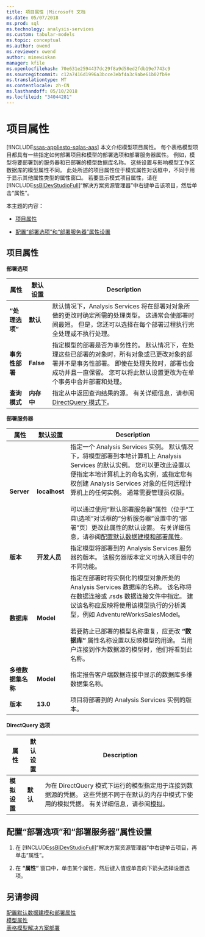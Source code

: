 ```yaml
---
title: 项目属性 |Microsoft 文档
ms.date: 05/07/2018
ms.prod: sql
ms.technology: analysis-services
ms.custom: tabular-models
ms.topic: conceptual
ms.author: owend
ms.reviewer: owend
author: minewiskan
manager: kfile
ms.openlocfilehash: 70e631e2594437dc29f8a9d58ed2fdb19e7743c9
ms.sourcegitcommit: c12a7416d1996a3bcce3ebf4a3c9abe61b02fb9e
ms.translationtype: MT
ms.contentlocale: zh-CN
ms.lasthandoff: 05/10/2018
ms.locfileid: "34044281"
---
```

# <a name="project-properties"></a>项目属性 
[!INCLUDE[ssas-appliesto-sqlas-aas](../../includes/ssas-appliesto-sqlas-aas.md)]
  本文介绍模型项目属性。 每个表格模型项目都具有一些指定如何部署项目和模型的部署选项和部署服务器属性。 例如，模型将要部署到的服务器和已部署的模型数据库名称。 这些设置与影响模型工作区数据库的模型属性不同。 此处所述的项目属性位于模式属性对话框中，不同于用于显示其他属性类型的属性窗口。 若要显示模式项目属性，请在 [!INCLUDE[ssBIDevStudioFull](../../includes/ssbidevstudiofull-md.md)]“解决方案资源管理器”中右键单击该项目，然后单击“属性”。  
  
 本主题的内容：  
  
-   [项目属性](#bkmk_proj_properties)  
  
-   [配置“部署选项”和“部署服务器”属性设置](#bkmk_conf_proj_settings)  
  
##  <a name="bkmk_proj_properties"></a> 项目属性  
 **部署选项**  
  
|属性|默认设置|Description|  
|--------------|---------------------|-----------------|  
|**“处理选项”**|**默认**|默认情况下，Analysis Services 将在部署对对象所做的更改时确定所需的处理类型。 这通常会使部署时间最短。 但是，您还可以选择在每个部署过程执行完全处理或不执行处理。|  
|**事务性部署**|**False**|指定模型的部署是否为事务性的。 默认情况下，在处理这些已部署的对象时，所有对象或已更改对象的部署并不是事务性部署。 即使在处理失败时，部署也会成功并且一直保留。 您可以将此默认设置更改为在单个事务中合并部署和处理。|  
|**查询模式**|**内存中**|指定从中返回查询结果的源。 有关详细信息，请参阅[DirectQuery 模式下](../../analysis-services/tabular-models/directquery-mode-ssas-tabular.md)。|  
  
 **部署服务器**  
  
|属性|默认设置|Description|  
|--------------|---------------------|-----------------|  
|**Server**|**localhost**|指定一个 Analysis Services 实例。 默认情况下，将模型部署到本地计算机上 Analysis Services 的默认实例。 您可以更改此设置以便指定本地计算机上的命名实例，或指定您有权创建 Analysis Services 对象的任何远程计算机上的任何实例。 通常需要管理员权限。<br /><br /> 可以通过使用“默认部署服务器”属性（位于“工具\选项”对话框的“分析服务器”设置中的“部署”页）更改此属性的默认设置。 有关详细信息，请参阅[配置默认数据建模和部署属性](../../analysis-services/tabular-models/configure-default-data-modeling-and-deployment-properties-ssas-tabular.md)。|  
|**版本**|**开发人员**|指定模型将部署到的 Analysis Services 服务器的版本。 该服务器版本定义可纳入项目中的不同功能。|  
|**数据库**|**Model**|指定在部署时将实例化的模型对象所处的 Analysis Services 数据库的名称。 该名称将在数据连接或 .rsds 数据连接文件中指定。 建议该名称应反映将使用该模型执行的分析类型，例如 AdventureWorksSalesModel。<br /><br /> 若要防止已部署的模型名称重复，应更改 **“数据库”** 属性名称设置以反映模型的用途。 当用户连接到作为数据源的模型时，他们将看到此名称。|  
|**多维数据集名称**|**Model**|指定报告客户端数据连接中显示的数据库多维数据集名称。|  
|**版本**|**13.0**|项目将部署到的 Analysis Services 实例的版本。|  
  
 **DirectQuery 选项**  
  
|属性|默认设置|Description|  
|--------------|---------------------|-----------------|  
|**模拟设置**|**默认**|为在 DirectQuery 模式下运行的模型指定用于连接到数据源的凭据。 这些凭据不同于在默认的内存中模式下使用的模拟凭据。 有关详细信息，请参阅[模拟](../../analysis-services/tabular-models/impersonation-ssas-tabular.md)。|  
  
##  <a name="bkmk_conf_proj_settings"></a> 配置“部署选项”和“部署服务器”属性设置  
  
1.  在 [!INCLUDE[ssBIDevStudioFull](../../includes/ssbidevstudiofull-md.md)]“解决方案资源管理器”中右键单击项目，再单击“属性”。  
  
2.  在 **“属性”** 窗口中，单击某个属性，然后键入值或单击向下箭头选择设置选项。  
  
## <a name="see-also"></a>另请参阅  
 [配置默认数据建模和部署属性](../../analysis-services/tabular-models/configure-default-data-modeling-and-deployment-properties-ssas-tabular.md)   
 [模型属性](../../analysis-services/tabular-models/model-properties-ssas-tabular.md)   
 [表格模型解决方案部署](../../analysis-services/tabular-models/tabular-model-solution-deployment-ssas-tabular.md)  
  
  
